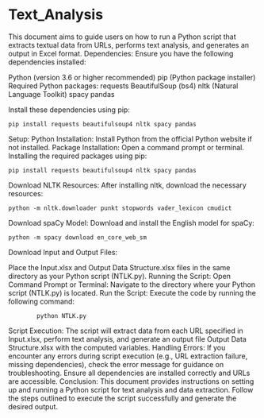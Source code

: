 # Text_Analysis
This document aims to guide users on how to run a Python script that extracts textual data from URLs, performs text analysis, and generates an output in Excel format.
Dependencies: 
Ensure you have the following dependencies installed:

Python (version 3.6 or higher recommended)
pip (Python package installer)
Required Python packages:
         requests
        BeautifulSoup (bs4)
	nltk (Natural Language Toolkit)
        spacy
        pandas

Install these dependencies using pip:
  	
   	pip install requests beautifulsoup4 nltk spacy pandas

Setup:
Python Installation:
Install Python from the official Python website if not installed.
Package Installation:
Open a command prompt or terminal.
Installing the required packages using pip:

	pip install requests beautifulsoup4 nltk spacy pandas

Download NLTK Resources:
After installing nltk, download the necessary resources:

	python -m nltk.downloader punkt stopwords vader_lexicon cmudict


Download spaCy Model:
Download and install the English model for spaCy:

	python -m spacy download en_core_web_sm

Download Input and Output Files:

Place the Input.xlsx and Output Data Structure.xlsx files in the same directory as your Python script (NTLK.py).
Running the Script:
Open Command Prompt or Terminal:
Navigate to the directory where your Python script (NTLK.py) is located.
Run the Script:
Execute the code by running the following command:

			python NTLK.py
Script Execution:
The script will extract data from each URL specified in Input.xlsx, perform text analysis, and generate an output file Output Data Structure.xlsx with the computed variables.
Handling Errors:
If you encounter any errors during script execution (e.g., URL extraction failure, missing dependencies), check the error message for guidance on troubleshooting. Ensure all dependencies are installed correctly and URLs are accessible.
Conclusion: This document provides instructions on setting up and running a Python script for text analysis and data extraction. Follow the steps outlined to execute the script successfully and generate the desired output.
